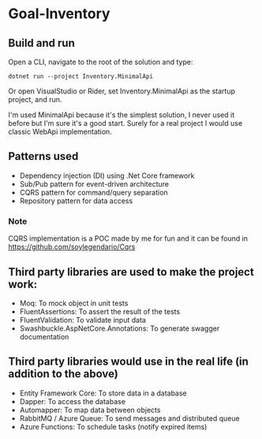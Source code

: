 # Goal-Inventory

## Build and run

Open a CLI, navigate to the root of the solution and type:

```
dotnet run --project Inventory.MinimalApi
```
Or open VisualStudio or Rider, set Inventory.MinimalApi as the startup project, and run.

I'm used MinimalApi because it's the simplest solution, I never used it before but I'm sure it's a good start.
Surely for a real project I would use classic WebApi implementation.

## Patterns used
   - Dependency injection (DI) using .Net Core framework
   - Sub/Pub pattern for event-driven architecture
   - CQRS pattern for command/query separation
   - Repository pattern for data access

### Note
CQRS implementation is a POC made by me for fun and it can be found in https://github.com/soylegendario/Cqrs

## Third party libraries are used to make the project work:
   - Moq: To mock object in unit tests
   - FluentAssertions: To assert the result of the tests
   - FluentValidation: To validate input data
   - Swashbuckle.AspNetCore.Annotations: To generate swagger documentation

## Third party libraries would use in the real life (in addition to the above)
   - Entity Framework Core: To store data in a database
   - Dapper: To access the database
   - Automapper: To map data between objects
   - RabbitMQ / Azure Queue: To send messages and distributed queue
   - Azure Functions: To schedule tasks (notify expired items)